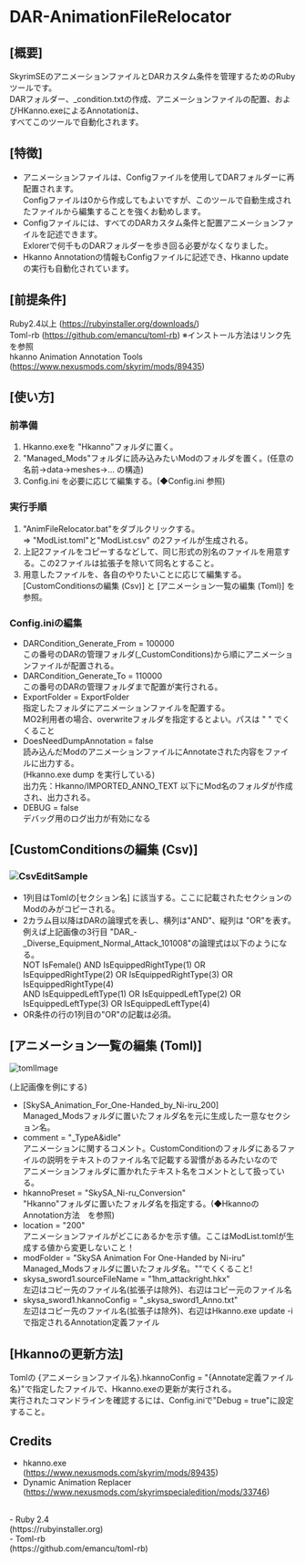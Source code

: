 # DAR-AnimationFileRelocator

## [概要]<br>
  SkyrimSEのアニメーションファイルとDARカスタム条件を管理するためのRubyツールです。<br>
  DARフォルダー、_condition.txtの作成、アニメーションファイルの配置、およびHKanno.exeによるAnnotationは、<br>
  すべてこのツールで自動化されます。<br>

## [特徴]<br>
- アニメーションファイルは、Configファイルを使用してDARフォルダーに再配置されます。<br>
  Configファイルは0から作成してもよいですが、このツールで自動生成されたファイルから編集することを強くお勧めします。<br>
- Configファイルには、すべてのDARカスタム条件と配置アニメーションファイルを記述できます。<br>
  Exlorerで何千ものDARフォルダーを歩き回る必要がなくなりました。<br>
- Hkanno Annotationの情報もConfigファイルに記述でき、Hkanno updateの実行も自動化されています。<br>

## [前提条件]<br>
  Ruby2.4以上 (https://rubyinstaller.org/downloads/) <br>
  Toml-rb (https://github.com/emancu/toml-rb) ※インストール方法はリンク先を参照<br>
  hkanno Animation Annotation Tools (https://www.nexusmods.com/skyrim/mods/89435) <br>

## [使い方]<br>
### 前準備<br>
1. Hkanno.exeを "Hkanno"フォルダに置く。<br>
2. "Managed_Mods"フォルダに読み込みたいModのフォルダを置く。(任意の名前->data->meshes->... の構造)<br>
3. Config.ini を必要に応じて編集する。(◆Config.ini 参照)<br>

### 実行手順<br>
1. "AnimFileRelocator.bat"をダブルクリックする。<br>
    ⇒ "ModList.toml"と"ModList.csv" の2ファイルが生成される。<br>
2. 上記2ファイルをコピーするなどして、同じ形式の別名のファイルを用意する。この2ファイルは拡張子を除いて同名とすること。<br>
3. 用意したファイルを、各自のやりたいことに応じて編集する。<br>
    [CustomConditionsの編集 (Csv)] と [アニメーション一覧の編集 (Toml)] を参照。<br>

### Config.iniの編集<br>
   - DARCondition_Generate_From = 100000<br>
       この番号のDARの管理フォルダ(_CustomConditions)から順にアニメーションファイルが配置される。<br>
   - DARCondition_Generate_To = 110000<br>
       この番号のDARの管理フォルダまで配置が実行される。<br>
   - ExportFolder = ExportFolder<br>
       指定したフォルダにアニメーションファイルを配置する。<br>
       MO2利用者の場合、overwriteフォルダを指定するとよい。パスは " " でくくること<br>
   - DoesNeedDumpAnnotation = false<br>
       読み込んだModのアニメーションファイルにAnnotateされた内容をファイルに出力する。<br>
        (Hkanno.exe dump を実行している)<br>
       出力先：Hkanno/IMPORTED_ANNO_TEXT 以下にMod名のフォルダが作成され、出力される。<br>
   - DEBUG = false<br>
       デバッグ用のログ出力が有効になる<br>

## [CustomConditionsの編集 (Csv)]<br>
### ![CsvEditSample](https://user-images.githubusercontent.com/47932625/126159043-2f1539dc-2b76-405c-a4fb-160127fb0398.PNG)

- 1列目はTomlの[セクション名] に該当する。ここに記載されたセクションのModのみがコピーされる。<br>
- 2カラム目以降はDARの論理式を表し、横列は"AND"、縦列は "OR"を表す。<br>
    例えば上記画像の3行目 "DAR_-_Diverse_Equipment_Normal_Attack_101008"の論理式は以下のようになる。<br>
    NOT IsFemale() AND IsEquippedRightType(1) OR IsEquippedRightType(2) OR IsEquippedRightType(3) OR IsEquippedRightType(4)<br>
    AND IsEquippedLeftType(1) OR IsEquippedLeftType(2) OR IsEquippedLeftType(3) OR IsEquippedLeftType(4)<br>
- OR条件の行の1列目の"OR"の記載は必須。<br>

## [アニメーション一覧の編集 (Toml)]<br>
![tomlImage](https://user-images.githubusercontent.com/47932625/126166789-77b003e6-a1c1-4d99-8ba6-a22cb26cdd47.PNG)

(上記画像を例にする)
- [SkySA_Animation_For_One-Handed_by_Ni-iru_200]<br>
Managed_Modsフォルダに置いたフォルダ名を元に生成した一意なセクション名。<br>
- comment = "_TypeA&idle"<br>
アニメーションに関するコメント。CustomConditionのフォルダにあるファイルの説明をテキストのファイル名で記載する習慣があるみたいなので<br>
アニメーションフォルダに置かれたテキスト名をコメントとして扱っている。<br>
- hkannoPreset = "SkySA_Ni-ru_Conversion"<br>
"Hkanno"フォルダに置いたフォルダ名を指定する。(◆HkannoのAnnotation方法　を参照)<br>
- location = "200"<br>
アニメーションファイルがどこにあるかを示す値。ここはModList.tomlが生成する値から変更しないこと！<br>
- modFolder = "SkySA Animation For One-Handed by Ni-iru"<br>
Managed_Modsフォルダに置いたフォルダ名。""でくくること!<br>
- skysa_sword1.sourceFileName = "1hm_attackright.hkx"<br>
左辺はコピー先のファイル名(拡張子は除外)、右辺はコピー元のファイル名<br>
- skysa_sword1.hkannoConfig = "_skysa_sword1_Anno.txt"<br>
左辺はコピー先のファイル名(拡張子は除外)、右辺はHkanno.exe update -i で指定されるAnnotation定義ファイル<br>

## [Hkannoの更新方法]<br>
  Tomlの {アニメーションファイル名}.hkannoConfig = "{Annotate定義ファイル名}"で指定したファイルで、Hkanno.exeの更新が実行される。<br>
  実行されたコマンドラインを確認するには、Config.iniで"Debug = true"に設定すること。<br>


## Credits<br>
- hkanno.exe<br>
 (https://www.nexusmods.com/skyrim/mods/89435)<br>
- Dynamic Animation Replacer<br>
 (https://www.nexusmods.com/skyrimspecialedition/mods/33746)<br>
<br>
- Ruby 2.4<br>
 (https://rubyinstaller.org)<br>
- Toml-rb<br>
 (https://github.com/emancu/toml-rb)<br>
